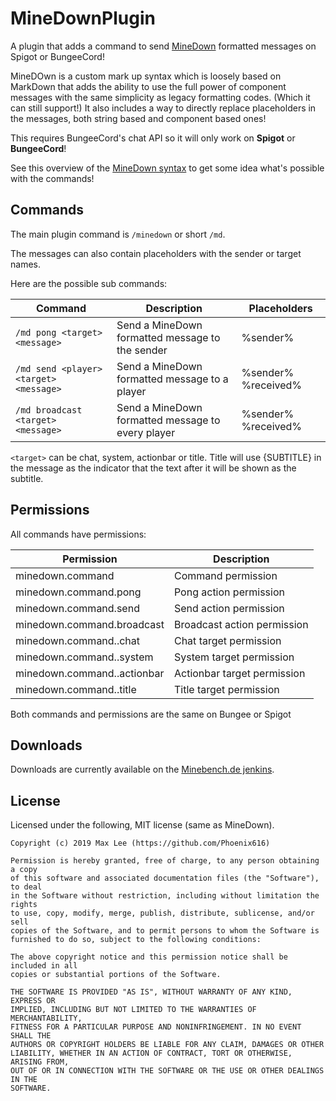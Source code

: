 # MineDownPlugin
A plugin that adds a command to send [MineDown](https://github.com/Phoenix616/MineDown) formatted messages on Spigot or BungeeCord!

MineDOwn is a custom mark up syntax which is loosely based on MarkDown that adds the ability to use the full power of
component messages with the same simplicity as legacy formatting codes. (Which it can still support!)
It also includes a way to directly replace placeholders in the messages, both string based and component based ones!

This requires BungeeCord's chat API so it will only work on **Spigot** or **BungeeCord**!

See this overview of the [MineDown syntax](https://github.com/Phoenix616/MineDown#syntax) to get some idea what's
possible with the commands!

## Commands

The main plugin command is `/minedown` or short `/md`.

The messages can also contain placeholders with the sender or target names.

Here are the possible sub commands:

| Command                                   | Description                                       | Placeholders          |
|-------------------------------------------|---------------------------------------------------|-----------------------|
| `/md pong <target> <message>`             | Send a MineDown formatted message to the sender   | %sender%              |
| `/md send <player>  <target> <message>`   | Send a MineDown formatted message to a player     | %sender% %received%   |
| `/md broadcast  <target> <message>`       | Send a MineDown formatted message to every player | %sender% %received%   |

`<target>` can be chat, system, actionbar or title. Title will use {SUBTITLE} in the message as the indicator that the 
text after it will be shown as the subtitle.

## Permissions

All commands have permissions:

| Permission                            | Description                   |
|---------------------------------------|-------------------------------|
| minedown.command                      | Command permission            |
| minedown.command.pong                 | Pong action permission        |
| minedown.command.send                 | Send action permission        |
| minedown.command.broadcast            | Broadcast action permission   |
| minedown.command.<action>.chat        | Chat target permission        |
| minedown.command.<action>.system      | System target permission      |
| minedown.command.<action>.actionbar   | Actionbar target permission   |
| minedown.command.<action>.title       | Title target permission       |

Both commands and permissions are the same on Bungee or Spigot

## Downloads

Downloads are currently available on the [Minebench.de jenkins](https://ci.minebench.de/job/MineDownPlugin).

## License

Licensed under the following, MIT license (same as MineDown).

```
Copyright (c) 2019 Max Lee (https://github.com/Phoenix616)

Permission is hereby granted, free of charge, to any person obtaining a copy
of this software and associated documentation files (the "Software"), to deal
in the Software without restriction, including without limitation the rights
to use, copy, modify, merge, publish, distribute, sublicense, and/or sell
copies of the Software, and to permit persons to whom the Software is
furnished to do so, subject to the following conditions:

The above copyright notice and this permission notice shall be included in all
copies or substantial portions of the Software.

THE SOFTWARE IS PROVIDED "AS IS", WITHOUT WARRANTY OF ANY KIND, EXPRESS OR
IMPLIED, INCLUDING BUT NOT LIMITED TO THE WARRANTIES OF MERCHANTABILITY,
FITNESS FOR A PARTICULAR PURPOSE AND NONINFRINGEMENT. IN NO EVENT SHALL THE
AUTHORS OR COPYRIGHT HOLDERS BE LIABLE FOR ANY CLAIM, DAMAGES OR OTHER
LIABILITY, WHETHER IN AN ACTION OF CONTRACT, TORT OR OTHERWISE, ARISING FROM,
OUT OF OR IN CONNECTION WITH THE SOFTWARE OR THE USE OR OTHER DEALINGS IN THE
SOFTWARE.
```
